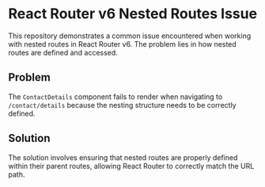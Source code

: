 # React Router v6 Nested Routes Issue

This repository demonstrates a common issue encountered when working with nested routes in React Router v6. The problem lies in how nested routes are defined and accessed.

## Problem

The `ContactDetails` component fails to render when navigating to `/contact/details` because the nesting structure needs to be correctly defined.

## Solution

The solution involves ensuring that nested routes are properly defined within their parent routes, allowing React Router to correctly match the URL path.
